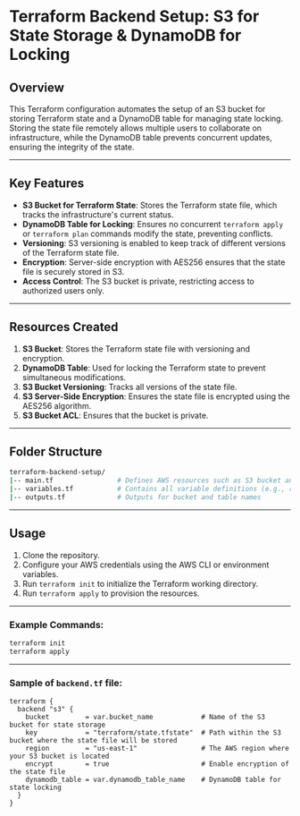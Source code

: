 # Terraform Backend Setup: S3 for State Storage & DynamoDB for Locking

## Overview

This Terraform configuration automates the setup of an S3 bucket for storing Terraform state and a DynamoDB table for managing state locking. Storing the state file remotely allows multiple users to collaborate on infrastructure, while the DynamoDB table prevents concurrent updates, ensuring the integrity of the state.

---

## Key Features
- **S3 Bucket for Terraform State**: Stores the Terraform state file, which tracks the infrastructure's current status.
- **DynamoDB Table for Locking**: Ensures no concurrent `terraform apply` or `terraform plan` commands modify the state, preventing conflicts.
- **Versioning**: S3 versioning is enabled to keep track of different versions of the Terraform state file.
- **Encryption**: Server-side encryption with AES256 ensures that the state file is securely stored in S3.
- **Access Control**: The S3 bucket is private, restricting access to authorized users only.

---

## Resources Created
1. **S3 Bucket**: Stores the Terraform state file with versioning and encryption.
2. **DynamoDB Table**: Used for locking the Terraform state to prevent simultaneous modifications.
3. **S3 Bucket Versioning**: Tracks all versions of the state file.
4. **S3 Server-Side Encryption**: Ensures the state file is encrypted using the AES256 algorithm.
5. **S3 Bucket ACL**: Ensures that the bucket is private.

---

## Folder Structure

```bash
terraform-backend-setup/
|-- main.tf                # Defines AWS resources such as S3 bucket and DynamoDB table
|-- variables.tf           # Contains all variable definitions (e.g., region, bucket name)
|-- outputs.tf             # Outputs for bucket and table names
```

---

## Usage

1. Clone the repository.
2. Configure your AWS credentials using the AWS CLI or environment variables.
3. Run `terraform init` to initialize the Terraform working directory.
4. Run `terraform apply` to provision the resources.

---

### Example Commands:

```bash
terraform init
terraform apply
```

---

### Sample of `backend.tf` file:

```hcl
terraform {
  backend "s3" {
    bucket         = var.bucket_name            # Name of the S3 bucket for state storage
    key            = "terraform/state.tfstate"  # Path within the S3 bucket where the state file will be stored
    region         = "us-east-1"                # The AWS region where your S3 bucket is located
    encrypt        = true                       # Enable encryption of the state file
    dynamodb_table = var.dynamodb_table_name    # DynamoDB table for state locking
  }
}
```